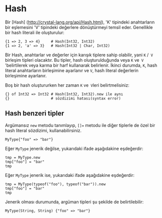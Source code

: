 # Hash

Bir [Hash] (http://crystal-lang.org/api/Hash.html), 'K' tipindeki anahtarların bir eşlemesini 'V' tipindeki değerlere dönüştürmeyi temsil eder. Genellikle bir hash literali ile oluşturulur:

```crystal
{1 => 2, 3 => 4}     # Hash(Int32, Int32)
{1 => 2, 'a' => 3}   # Hash(Int32 | Char, Int32)
```

Bir Hash, anahtarlar ve değerler için karışık tiplere sahip olabilir, yani `K` /` V` birleşim tipleri olacaktır. Bu tipler, hash oluşturulduğunda veya `K` ve` V` 'belirtilerek veya karma bir harf kullanarak belirlenir. İkinci durumda, `K`, hash literal anahtarların birleşimine ayarlanır ve `V`, hash literal değerlerin birleşimine ayarlanır.

Boş bir hash oluştururken her zaman `K` ve` V`leri belirtmelisiniz:

```crystal
{} of Int32 => Int32 # Hash(Int32, Int32).new ile aynı
{}                   # sözdizimi hatası(syntax error)
```

## Hash benzeri tipler

Argümansız `new` metodu tanımlayıp, `[]=` metodu ile diğer tiplerle de özel bir hash literal sözdizimi, kullanabilirsiniz.

```crystal
MyType{"foo" => "bar"}
```

Eğer `MyType` jenerik değilse, yukarıdaki ifade aşağıdakine eşdeğerdir:

```crystal
tmp = MyType.new
tmp["foo"] = "bar"
tmp
```

Eğer `MyType` jenerik ise, yukarıdaki ifade aşağıdakine eşdeğerdir:

```crystal
tmp = MyType(typeof("foo"), typeof("bar")).new
tmp["foo"] = "bar"
tmp
```

Jenerik olması durumunda, argüman tipleri şu şekilde de belirtilebilir:

```crystal
MyType(String, String) {"foo" => "bar"}
```

